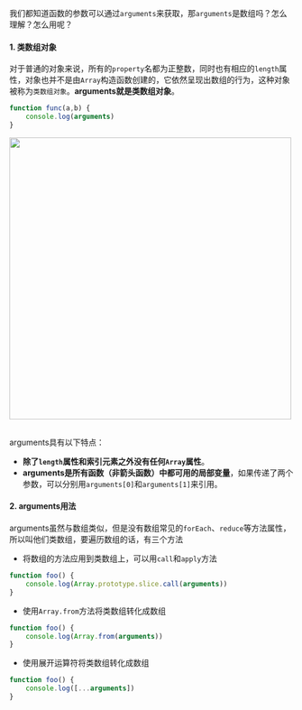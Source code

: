<!-- ---
title: JS基础系列之函数参数Arguments
date: 2022-10-29
tags: JS基础系列
set: BaseJS
--- -->

我们都知道函数的参数可以通过`arguments`来获取，那`arguments`是数组吗？怎么理解？怎么用呢？

#### 1. 类数组对象

对于普通的对象来说，所有的`property`名都为正整数，同时也有相应的`length`属性，对象也并不是由`Array`构造函数创建的，它依然呈现出数组的行为，这种对象被称为`类数组对象`。**arguments就是类数组对象**。

```javascript
function func(a,b) {
    console.log(arguments)
}
```
<div style="display:flex;justify-content:flex-start;"><img src="https://zhangmingemma.github.io/dist/images/2022-10-29/1.png" style="display:inline-block; margin-bottom:16px; width:500px;"></div>

arguments具有以下特点：
* **除了`length`属性和索引元素之外没有任何`Array`属性**。
* **arguments是所有函数（非箭头函数）中都可用的局部变量**，如果传递了两个参数，可以分别用`arguments[0]`和`arguments[1]`来引用。

#### 2. arguments用法

arguments虽然与数组类似，但是没有数组常见的`forEach`、`reduce`等方法属性，所以叫他们类数组，要遍历数组的话，有三个方法

* 将数组的方法应用到类数组上，可以用`call`和`apply`方法
```javascript
function foo() {
    console.log(Array.prototype.slice.call(arguments))
}
```

* 使用`Array.from`方法将类数组转化成数组
```javascript
function foo() {
    console.log(Array.from(arguments))
}
```

* 使用展开运算符将类数组转化成数组
```javascript
function foo() {
    console.log([...arguments])
}
```